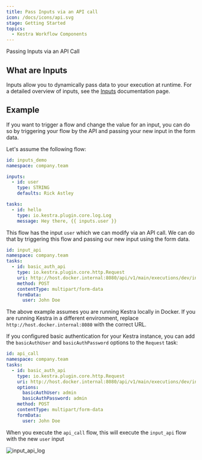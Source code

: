 ```yaml
---
title: Pass Inputs via an API call
icon: /docs/icons/api.svg
stage: Getting Started
topics:
  - Kestra Workflow Components
---
```


Passing Inputs via an API Call

## What are Inputs

Inputs allow you to dynamically pass data to your execution at runtime. For a detailed overview of inputs, see the [Inputs](../04.workflow-components/05.inputs.md) documentation page.

## Example

If you want to trigger a flow and change the value for an input, you can do so by triggering your flow by the API and passing your new input in the form data.

Let's assume the following flow:

```yaml
id: inputs_demo
namespace: company.team

inputs:
  - id: user
    type: STRING
    defaults: Rick Astley

tasks:
  - id: hello
    type: io.kestra.plugin.core.log.Log
    message: Hey there, {{ inputs.user }}
```

This flow has the input `user` which we can modify via an API call. We can do that by triggering this flow and passing our new input using the form data.

```yaml
id: input_api
namespace: company.team
tasks:
  - id: basic_auth_api
    type: io.kestra.plugin.core.http.Request
    uri: http://host.docker.internal:8080/api/v1/main/executions/dev/inputs_demo
    method: POST
    contentType: multipart/form-data
    formData:
      user: John Doe
```

The above example assumes you are running Kestra locally in Docker. If you are running Kestra in a different environment, replace `http://host.docker.internal:8080` with the correct URL.

If you configured basic authentication for your Kestra instance, you can add the `basicAuthUser` and `basicAuthPassword` options to the `Request` task:

```yaml
id: api_call
namespace: company.team
tasks:
  - id: basic_auth_api
    type: io.kestra.plugin.core.http.Request
    uri: http://host.docker.internal:8080/api/v1/main/executions/dev/inputs_demo
    options:
      basicAuthUser: admin
      basicAuthPassword: admin
    method: POST
    contentType: multipart/form-data
    formData:
      user: John Doe
```

When you execute the `api_call` flow, this will execute the `input_api` flow with the new `user` input

![input_api_log](@assets/docs/how-to-guides/inputs/input_api_log.png)